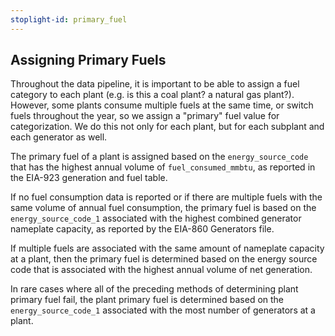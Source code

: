 ```yaml
---
stoplight-id: primary_fuel
---
```


## Assigning Primary Fuels

Throughout the data pipeline, it is important to be able to assign a fuel category to each plant (e.g. is this a coal plant? a natural gas plant?). However, some plants consume multiple fuels at the same time, or switch fuels throughout the year, so we assign a "primary" fuel value for categorization. We do this not only for each plant, but for each subplant and each generator as well.

The primary fuel of a plant is assigned based on the `energy_source_code` that has the highest annual volume of `fuel_consumed_mmbtu`, as reported in the EIA-923 generation and fuel table. 

If no fuel consumption data is reported or if there are multiple fuels with the same volume of annual fuel consumption, the primary fuel is based on the `energy_source_code_1` associated with the highest combined generator nameplate capacity, as reported by the EIA-860 Generators file. 

If multiple fuels are associated with the same amount of nameplate capacity at a plant, then the primary fuel is determined based on the energy source code that is associated with the highest annual volume of net generation. 

In rare cases where all of the preceding methods of determining plant primary fuel fail, the plant primary fuel is determined based on the `energy_source_code_1` associated with the most number of generators at a plant.